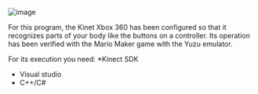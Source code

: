 ![image](https://github.com/user-attachments/assets/be66bb9a-8c08-47dc-8cbd-2dcd57ff3147)

For this program, the Kinet Xbox 360 has been configured so that it recognizes parts of your body like the buttons on a controller. Its operation has been verified with the Mario Maker game with the Yuzu emulator.

For its execution you need:
*Kinect SDK 
* Visual studio
* C++/C#

